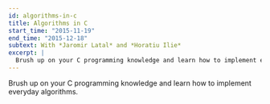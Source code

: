 ```yaml
---
id: algorithms-in-c
title: Algorithms in C
start_time: "2015-11-19"
end_time: "2015-12-18"
subtext: With *Jaromir Latal* and *Horatiu Ilie*
excerpt: |
  Brush up on your C programming knowledge and learn how to implement everyday algorithms.
---
```


Brush up on your C programming knowledge and learn how to implement everyday algorithms.
